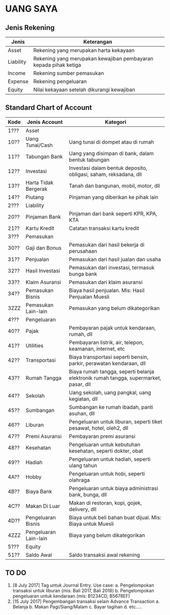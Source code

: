 UANG SAYA
=========

Jenis Rekening
--------------

| Jenis | Keterangan |
| ----- | ---------- |
| Asset | Rekening yang merupakan harta kekayaan |
| Liability | Rekening yang merupakan kewajiban pembayaran kepada pihak ketiga |
| Income | Rekening sumber pemasukan |
| Expense | Rekening pengeluaran |
| Equity | Nilai kekayaan setelah dikurangi kewajiban |

Standard Chart of Account
-------------------------

| Kode | Jenis Account | Kategori |
| ---- | ------------- | -------- |
| 1??? | Asset | |
| 10?? | Uang Tunai/Cash | Uang tunai di dompet atau di rumah |
| 11?? | Tabungan Bank | Uang yang disimpan di bank, dalam bentuk tabungan |
| 12?? | Investasi | Investasi dalam bentuk deposito, obligasi, saham, reksadana, dll |
| 13?? | Harta Tidak Bergerak | Tanah dan bangunan, mobil, motor, dll |
| 14?? | Piutang | Pinjaman yang diberikan ke pihak lain |
| 2??? | Liability | |
| 20?? | Pinjaman Bank | Pinjaman dari bank seperti KPR, KPA, KTA |
| 21?? | Kartu Kredit | Catatan transaksi kartu kredit |
| 3??? | Pemasukan | |
| 30?? | Gaji dan Bonus | Pemasukan dari hasil bekerja di perusahaan |
| 31?? | Penjualan | Pemasukan dari hasil jualan dan usaha |
| 32?? | Hasil Investasi | Pemasukan dari investasi, termasuk bunga bank |
| 33?? | Klaim Asuransi | Pemasukan dari klaim asuransi |
| 34?? | Pemasukan Bisnis | Biaya hasil penjualan. Mis: Hasil Penjualan Muesli |
| 3ZZZ | Pemasukan Lain-lain | Pemasukan yang belum dikategorikan |
| 4??? | Pengeluaran | |
| 40?? | Pajak | Pembayaran pajak untuk kendaraan, rumah, dll |
| 41?? | Utilities | Pembayaran listrik, air, telepon, keamanan, internet, etc |
| 42?? | Transportasi | Biaya transportasi seperti bensin, parkir, perawatan kendaraan, dll |
| 43?? | Rumah Tangga | Biaya rumah tangga, seperti belanja elektronik rumah tangga, supermarket, pasar, dll |
| 44?? | Sekolah | Uang sekolah, uang pangkal, uang kegiatan, dll |
| 45?? | Sumbangan | Sumbangan ke rumah ibadah, panti asuhan, dll |
| 46?? | Liburan | Pengeluaran untuk liburan, seperti tiket pesawat, hotel, oleh2, dll |
| 47?? | Premi Asuransi | Pembayaran premi asuransi |
| 48?? | Kesehatan | Pengeluaran untuk kebutuhan kesehatan, seperti dokter, obat |
| 49?? | Hadiah | Pengeluaran untuk hadiah, seperti ulang tahun |
| 4A?? | Hobby | Pengeluaran untuk hobi, seperti olahraga |
| 4B?? | Biaya Bank | Pengeluaran untuk biaya administrasi bank, bunga, dll |
| 4C?? | Makan Di Luar | Makan di restoran, kopi, gojek, delivery, dll |
| 4D?? | Pengeluaran Bisnis | Biaya untuk beli bahan buat dijual. Mis: Biaya untuk Muesli |
| 4ZZZ | Pengeluaran Lain-lain | Biaya yang belum dikategorikan |
| 5??? | Equity | |
| 51?? | Saldo Awal | Saldo transaksi awal rekening |

TO DO
-----
1. [8 July 2017] Tag untuk Journal Entry. Use case:
	a. Pengelompokan transaksi untuk liburan (mis: Bali 2017, Bali 2018)
	b. Pengelompokan pengeluaran untuk kendaraan (mis: B1234CD, B5678EF)
1. [15 July 2017] Pengembangan transaksi selain Advance Transaction
    a. Belanja
	b. Makan Pagi/Siang/Malam
	c. Bayar tagihan
	d. etc.....
